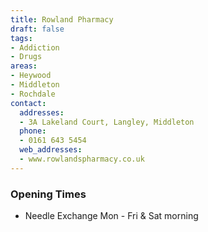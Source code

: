 ```yaml
---
title: Rowland Pharmacy
draft: false
tags:
- Addiction
- Drugs
areas:
- Heywood
- Middleton
- Rochdale
contact:
  addresses:
  - 3A Lakeland Court, Langley, Middleton
  phone:
  - 0161 643 5454
  web_addresses:
  - www.rowlandspharmacy.co.uk
---
```


### Opening Times
* Needle Exchange Mon - Fri & Sat morning

